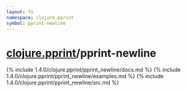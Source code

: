 ```yaml
---
layout: fn
namespace: clojure.pprint
symbol: pprint-newline
---
```


# [clojure.pprint](../)/pprint-newline

{% include 1.4.0/clojure.pprint/pprint_newline/docs.md %}
{% include 1.4.0/clojure.pprint/pprint_newline/examples.md %}
{% include 1.4.0/clojure.pprint/pprint_newline/src.md %}

